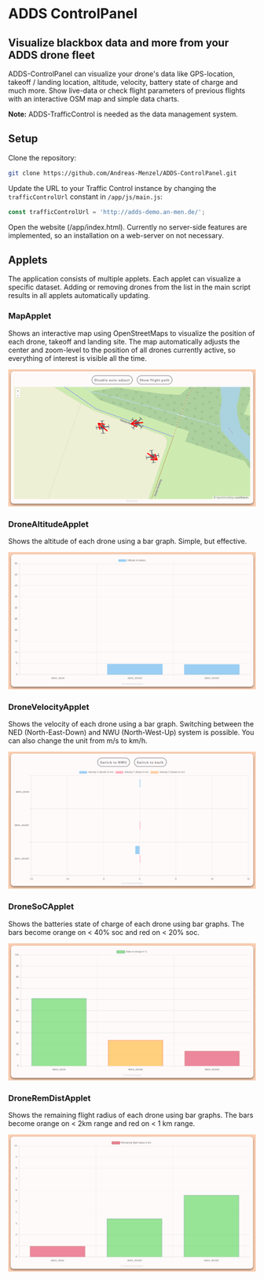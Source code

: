 # ADDS ControlPanel

## Visualize blackbox data and more from your ADDS drone fleet

ADDS-ControlPanel can visualize your drone's data like GPS-location,
takeoff / landing location, altitude, velocity, battery state of charge and
much more. Show live-data or check flight parameters of previous flights with
an interactive OSM map and simple data charts.

**Note:** ADDS-TrafficControl is needed as the data management system.

## Setup

Clone the repository:

```bash
git clone https://github.com/Andreas-Menzel/ADDS-ControlPanel.git
```

Update the URL to your Traffic Control instance by changing the
`trafficControlUrl` constant in `/app/js/main.js`:

```javascript
const trafficControlUrl = 'http://adds-demo.an-men.de/';
```

Open the website (/app/index.html). Currently no server-side features are
implemented, so an installation on a web-server on not necessary.

## Applets

The application consists of multiple applets. Each applet can visualize a
specific dataset. Adding or removing drones from the list in the main script
results in all applets automatically updating.

### MapApplet

Shows an interactive map using OpenStreetMaps to visualize the position of each
drone, takeoff and landing site. The map automatically adjusts the center and
zoom-level to the position of all drones currently active, so everything of
interest is visible all the time.

![MapApplet](images/MapApplet.png)

### DroneAltitudeApplet

Shows the altitude of each drone using a bar graph. Simple, but effective.

![DroneAltitudeApplet](images/DroneAltitudeApplet.png)

### DroneVelocityApplet

Shows the velocity of each drone using a bar graph. Switching between the
NED (North-East-Down) and NWU (North-West-Up) system is possible. You can also
change the unit from m/s to km/h.

![DroneVelocityApplet](images/DroneVelocityApplet.png)

### DroneSoCApplet

Shows the batteries state of charge of each drone using bar graphs. The bars
become orange on < 40% soc and red on < 20% soc.

![DroneSoCApplet](images/DroneSoCApplet.png)

### DroneRemDistApplet

Shows the remaining flight radius of each drone using bar graphs. The bars
become orange on < 2km range and red on < 1 km range.

![DroneRemDistApplet](images/DroneRemDistApplet.png)
